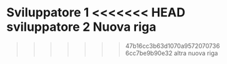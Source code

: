 Sviluppatore 1
<<<<<<< HEAD
sviluppatore 2
Nuova riga
=======
>>>>>>> 47b16cc3b63d1070a95720707366cc7be9b90e32
altra nuova riga
